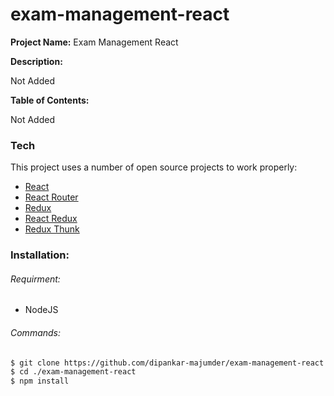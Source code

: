 # exam-management-react

**Project Name:** Exam Management React

**Description:**

Not Added

**Table of Contents:**

Not Added

### **Tech**



This project uses a number of open source projects to work properly:
* [React](https://reactjs.org/)
* [React Router](https://reacttraining.com/react-router/web/)
* [Redux](https://redux.js.org/)
* [React Redux](https://react-redux.js.org/)
* [Redux Thunk](https://github.com/reduxjs/redux-thunk)

### **Installation:**

###### Requirment:

- NodeJS

###### Commands:

```sh
$ git clone https://github.com/dipankar-majumder/exam-management-react.git
$ cd ./exam-management-react
$ npm install
```
